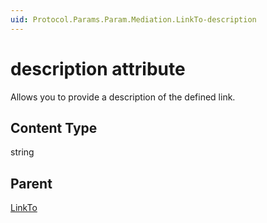 ```yaml
---
uid: Protocol.Params.Param.Mediation.LinkTo-description
---
```


# description attribute

Allows you to provide a description of the defined link.

## Content Type

string

## Parent

[LinkTo](xref:Protocol.Params.Param.Mediation.LinkTo)
